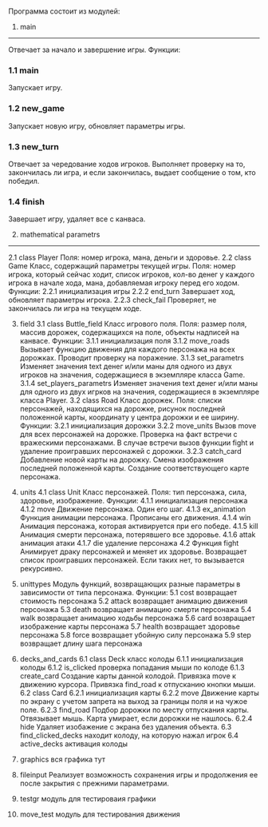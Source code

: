 #

Программа состоит из модулей:

1. main
***
Отвечает за начало и завершение игры.
Функции:
### 1.1 main
Запускает игру.
### 1.2 new_game
Запускает новую игру, обновляет параметры игры.
### 1.3 new_turn
Отвечает за чередование ходов игроков. Выполняет проверку на то, закончилась ли игра, и если закончилась, выдает
сообщение о том, кто победил.
### 1.4 finish
Завершает игру, удаляет все с канваса.

2. mathematical parametrs
----------------------
2.1 class Player
Поля: номер игрока, мана, деньги и здоровье.
2.2 class Game
Класс, содержащий параметры текущей игры.
Поля: номер игрока, который сейчас ходит, список игроков, кол-во денег у каждого игрока в начале хода, мана,
добавляемая игроку перед его ходом.
Функции:
2.2.1 инициализация игры
2.2.2 end_turn
Завершает ход, обновляет параметры игрока.
2.2.3 check_fail
Проверяет, не закончилась ли игра на текущем ходе.

3. field
3.1 class Buttle_field
Класс игрового поля.
Поля: размер поля, массив дорожек, содержащихся на поле, объекты надписей на канвасе.
Функции:
3.1.1 инициализация поля
3.1.2 move_roads
Вызывает функцию движения для каждого персонажа на всех дорожках. Проводит проверку на поражение.
3.1.3 set_parametrs
Изменяет значения text денег и/или маны для одного из двух игроков на значения, содержащиеся в экземпляре класса Game.
3.1.4 set_players_parametrs
Изменяет значения text денег и/или маны для одного из двух игрков на значения, содержащиеся в экземпляре класса Player.
3.2 class Road
Класс дорожек.
Поля: списки персонажей, находящихся на дорожке, рисунок последней положенной карты, координату y центра дорожки и
ее ширину.
Функции:
3.2.1 инициализация дорожки
3.2.2 move_units
Вызов move для всех персонажей на дорожке. Проверка на факт встречи с вражескими персонажами. В случае встречи вызов
функции fight и удаление проигравших персонажей с дорожки.
3.2.3 catch_card
Добавление новой карты на дорожку. Смена изображения последней положенной карты. Создание соответствующего карте
персонажа.

4. units
4.1 class Unit
Класс персонажей.
Поля: тип персонажа, сила, здоровье, изображение.
Функции:
4.1.1 инициализация персонажа
4.1.2 move
Движение персонажа. Один его шаг.
4.1.3 ex_animation
Функция анимации персонажа. Прописаны его движения.
4.1.4 win
Анимация персонажа, которая активируется при его победе.
4.1.5 kill
Анимация смерти персонажа, потерявшего все здоровье.
4.1.6 attak
анимация атаки
4.1.7 die
удаление персонажа
4.2 Функция fight
Анимирует драку персонажей и меняет их здоровье. Возвращает список проигравших персонажей. Если таких нет, то
вызывается рекурсивно.

5. unittypes
Модуль функций, возвращающих разные параметры в зависимости от типа персонажа.
Функции:
5.1 cost
возвращает стоимость персонажа
5.2 attack
возвращает анимацию движения персонажа
5.3 death
возвращает анимацию смерти персонажа
5.4 walk
возвращает анимацию ходьбы персонажа
5.6 card
возвращает изображение карты персонажа
5.7 health
возвращает здоровье персонажа
5.8 force
возвращает убойную силу персонажа
5.9 step
возвращает длину шага персонажа

6. decks_and_cards
6.1 class Deck
класс колоды
6.1.1 инициализация колоды
6.1.2 is_clicked
проверка попадания мыши по колоде
6.1.3 create_card
Создание карты данной колодой. Привязка move к движению курсора. Привязка find_road к отпусканию кнопки мыши.
6.2 class Card
6.2.1 инициализация карты
6.2.2 move
Движение карты по экрану с учетом запрета на выход за границы поля и на чужое поле.
6.2.3 find_road
Подбор дорожки по месту отпускания карты. Отвязывает мышь. Карта умирает, если дорожки не нашлось.
6.2.4 hide
Удаляет изобажение с экрана без удаления объекта.
6.3 find_clicked_decks
находит колоду, на которую нажал игрок
6.4 active_decks
активация колоды

7. graphics
вся графика тут

8. fileinput
Реализует возможность сохранения игры и продолжения ее после закрытия с прежними параметрами.

9. testgr
модуль для тестироваия графики

10. move_test
модуль для тестирования движения
